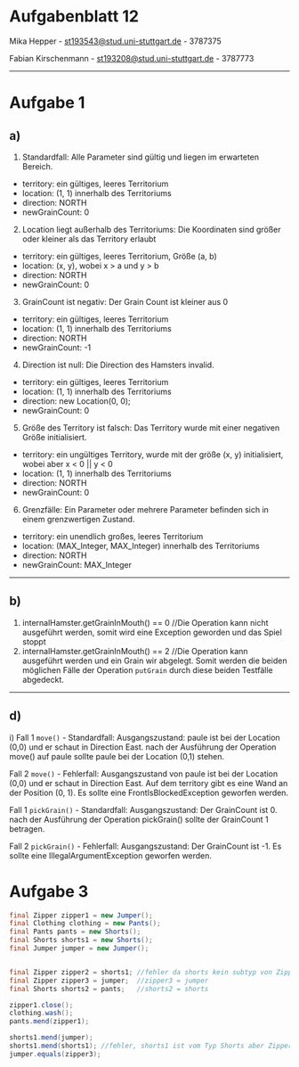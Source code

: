 # Aufgabenblatt 12
Mika Hepper - st193543@stud.uni-stuttgart.de - 3787375

Fabian Kirschenmann - st193208@stud.uni-stuttgart.de - 3787773

---

# Aufgabe 1
## a)

1. Standardfall:
Alle Parameter sind gültig und liegen im erwarteten Bereich.
- territory: ein gültiges, leeres Territorium
- location: (1, 1) innerhalb des Territoriums
- direction: NORTH
- newGrainCount: 0

2. Location liegt außerhalb des Territoriums:
Die Koordinaten sind größer oder kleiner als das Territory erlaubt

- territory: ein gültiges, leeres Territorium, Größe (a, b)
- location: (x, y), wobei x > a und y > b
- direction: NORTH
- newGrainCount: 0

3. GrainCount ist negativ:
Der Grain Count ist kleiner aus 0
- territory: ein gültiges, leeres Territorium
- location: (1, 1) innerhalb des Territoriums
- direction: NORTH
- newGrainCount: -1

4. Direction ist null:
Die Direction des Hamsters invalid.
- territory: ein gültiges, leeres Territorium
- location: (1, 1) innerhalb des Territoriums
- direction: new Location(0, 0);
- newGrainCount: 0

5. Größe des Territory ist falsch:
Das Territory wurde mit einer negativen Größe initialisiert.
- territory: ein ungültiges Territory, wurde mit der größe (x, y) initialisiert, wobei aber x < 0 || y < 0
- location: (1, 1) innerhalb des Territoriums
- direction: NORTH
- newGrainCount: 0

6. Grenzfälle:
Ein Parameter oder mehrere Parameter befinden sich in einem grenzwertigen Zustand.
- territory: ein unendlich großes, leeres Territorium
- location: (MAX_Integer, MAX_Integer) innerhalb des Territoriums
- direction: NORTH
- newGrainCount: MAX_Integer

---

## b)
1. internalHamster.getGrainInMouth() == 0 //Die Operation kann nicht ausgeführt werden, somit wird eine Exception geworden und das Spiel stoppt
2. internalHamster.getGrainInMouth() == 2 //Die Operation kann ausgeführt werden und ein Grain wir abgelegt.
Somit werden die beiden möglichen Fälle der Operation `putGrain` durch diese beiden Testfälle abgedeckt.

---

## d)
i) 
Fall 1 `move()` - Standardfall:
Ausgangszustand: paule ist bei der Location (0,0) und er schaut in Direction East.
nach der Ausführung der Operation move() auf paule sollte paule bei der Location (0,1) stehen.

Fall 2 `move()` - Fehlerfall:
Ausgangszustand von paule ist bei der Location (0,0) und er schaut in Direction East.
Auf dem territory gibt es eine Wand an der Position (0, 1).
Es sollte eine FrontIsBlockedException geworfen werden.



Fall 1 `pickGrain()` - Standardfall:
Ausgangszustand: Der GrainCount ist 0.
nach der Ausführung der Operation pickGrain() sollte der GrainCount 1 betragen.

Fall 2 `pickGrain()` - Fehlerfall:
Ausgangszustand: Der GrainCount ist -1.
Es sollte eine IllegalArgumentException geworfen werden.

# Aufgabe 3
```java
final Zipper zipper1 = new Jumper(); 
final Clothing clothing = new Pants();
final Pants pants = new Shorts();
final Shorts shorts1 = new Shorts();
final Jumper jumper = new Jumper();


final Zipper zipper2 = shorts1; //fehler da shorts kein subtyp von Zipper ist
final Zipper zipper3 = jumper;  //zipper3 = jumper
final Shorts shorts2 = pants;   //shorts2 = shorts

zipper1.close();
clothing.wash();
pants.mend(zipper1); 

shorts1.mend(jumper);
shorts1.mend(shorts1); //fehler, shorts1 ist vom Typ Shorts aber Zipper erwartet
jumper.equals(zipper3);
```